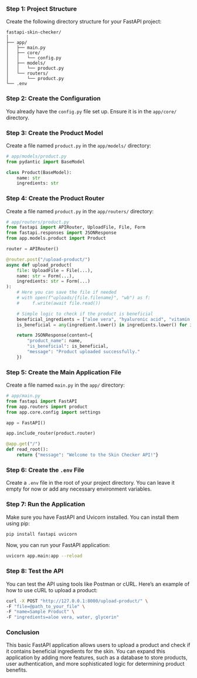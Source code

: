 ### Step 1: Project Structure

Create the following directory structure for your FastAPI project:

```
fastapi-skin-checker/
│
├── app/
│   ├── main.py
│   ├── core/
│   │   └── config.py
│   ├── models/
│   │   └── product.py
│   └── routers/
│       └── product.py
└── .env
```

### Step 2: Create the Configuration

You already have the `config.py` file set up. Ensure it is in the `app/core/` directory.

### Step 3: Create the Product Model

Create a file named `product.py` in the `app/models/` directory:

```python
# app/models/product.py
from pydantic import BaseModel

class Product(BaseModel):
    name: str
    ingredients: str
```

### Step 4: Create the Product Router

Create a file named `product.py` in the `app/routers/` directory:

```python
# app/routers/product.py
from fastapi import APIRouter, UploadFile, File, Form
from fastapi.responses import JSONResponse
from app.models.product import Product

router = APIRouter()

@router.post("/upload-product/")
async def upload_product(
    file: UploadFile = File(...),
    name: str = Form(...),
    ingredients: str = Form(...)
):
    # Here you can save the file if needed
    # with open(f"uploads/{file.filename}", "wb") as f:
    #     f.write(await file.read())

    # Simple logic to check if the product is beneficial
    beneficial_ingredients = ["aloe vera", "hyaluronic acid", "vitamin C"]
    is_beneficial = any(ingredient.lower() in ingredients.lower() for ingredient in beneficial_ingredients)

    return JSONResponse(content={
        "product_name": name,
        "is_beneficial": is_beneficial,
        "message": "Product uploaded successfully."
    })
```

### Step 5: Create the Main Application File

Create a file named `main.py` in the `app/` directory:

```python
# app/main.py
from fastapi import FastAPI
from app.routers import product
from app.core.config import settings

app = FastAPI()

app.include_router(product.router)

@app.get("/")
def read_root():
    return {"message": "Welcome to the Skin Checker API!"}
```

### Step 6: Create the `.env` File

Create a `.env` file in the root of your project directory. You can leave it empty for now or add any necessary environment variables.

### Step 7: Run the Application

Make sure you have FastAPI and Uvicorn installed. You can install them using pip:

```bash
pip install fastapi uvicorn
```

Now, you can run your FastAPI application:

```bash
uvicorn app.main:app --reload
```

### Step 8: Test the API

You can test the API using tools like Postman or cURL. Here’s an example of how to use cURL to upload a product:

```bash
curl -X POST "http://127.0.0.1:8000/upload-product/" \
-F "file=@path_to_your_file" \
-F "name=Sample Product" \
-F "ingredients=aloe vera, water, glycerin"
```

### Conclusion

This basic FastAPI application allows users to upload a product and check if it contains beneficial ingredients for the skin. You can expand this application by adding more features, such as a database to store products, user authentication, and more sophisticated logic for determining product benefits.